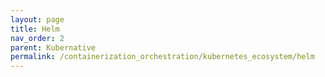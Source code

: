 ```yaml
---
layout: page
title: Helm
nav_order: 2
parent: Kubernative
permalink: /containerization_orchestration/kubernetes_ecosystem/helm
---
```

